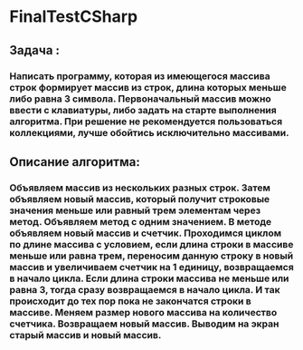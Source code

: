# FinalTestCSharp

## Задача :

### Написать программу, которая из имеющегося массива строк формирует массив из строк, длина которых меньше либо равна 3 символа. Первоначальный массив можно ввести с клавиатуры, либо задать на старте выполнения алгоритма. При решение не рекомендуется пользоваться коллекциями, лучше обойтись исключительно массивами.

## Описание алгоритма:

### Объявляем массив из нескольких разных строк. Затем объявляем новый массив, который получит строковые значения меньше или равный трем элементам через метод. Объявляем метод с одним значением. В методе объявляем новый массив и счетчик. Проходимся циклом по длине массива с условием, если длина строки в массиве меньше или равна трем, переносим данную строку в новый массив и увеличиваем счетчик на 1 единицу, возвращаемся в начало цикла. Если длина строки массива не меньше или равна 3, тогда сразу возвращаемся в начало цикла. И так происходит до тех пор пока не закончатся строки в массиве. Меняем размер нового массива на количество счетчика. Возвращаем новый массив. Выводим на экран старый массив и новый массив.

